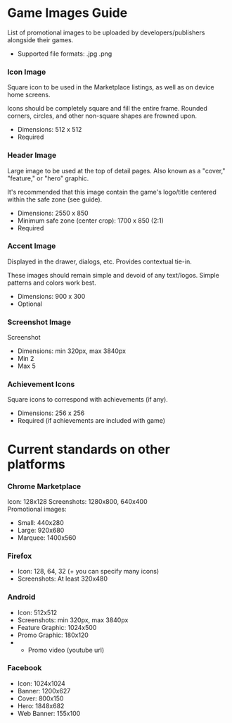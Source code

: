 # Game Images Guide

List of promotional images to be uploaded by developers/publishers alongside their games.

- Supported file formats: .jpg .png

### Icon Image

Square icon to be used in the Marketplace listings, as well as on device home screens.

Icons should be completely square and fill the entire frame. Rounded corners, circles, and other non-square shapes are frowned upon.

- Dimensions: 512 x 512
- Required

### Header Image

Large image to be used at the top of detail pages. Also known as a "cover," "feature," or "hero" graphic.

It's recommended that this image contain the game's logo/title centered within the safe zone (see guide).

- Dimensions: 2550 x 850
- Minimum safe zone (center crop): 1700 x 850 (2:1)
- Required

### Accent Image

Displayed in the drawer, dialogs, etc. Provides contextual tie-in.

These images should remain simple and devoid of any text/logos. Simple patterns and colors work best.

- Dimensions: 900 x 300
- Optional

### Screenshot Image

Screenshot

- Dimensions: min 320px, max 3840px
- Min 2
- Max 5


### Achievement Icons

Square icons to correspond with achievements (if any).

- Dimensions: 256 x 256
- Required (if achievements are included with game)

# Current standards on other platforms

### Chrome Marketplace

Icon: 128x128
Screenshots: 1280x800, 640x400  
Promotional images:

  - Small: 440x280
  - Large: 920x680
  - Marquee: 1400x560

### Firefox

  - Icon: 128, 64, 32 (+ you can specify many icons)  
  - Screenshots: At least 320x480

### Android

  - Icon: 512x512
  - Screenshots: min 320px, max 3840px
  - Feature Graphic: 1024x500
  - Promo Graphic: 180x120
  - + Promo video (youtube url)

### Facebook

  - Icon: 1024x1024
  - Banner: 1200x627
  - Cover: 800x150
  - Hero: 1848x682
  - Web Banner: 155x100

